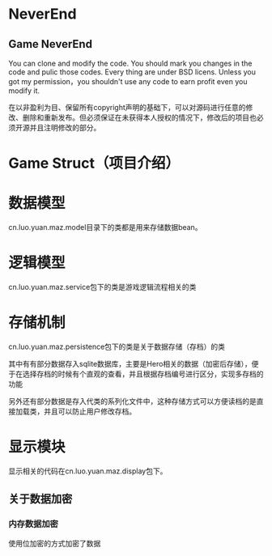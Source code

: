 # NeverEnd
## Game NeverEnd
You can clone and modify the code. You should mark you changes in the code and pulic those codes. Every thing are under BSD licens. Unless you got my permission，you shouldn't use any code to earn profit even you modify it.

在以非盈利为目、保留所有copyright声明的基础下，可以对源码进行任意的修改、删除和重新发布。但必须保证在未获得本人授权的情况下，修改后的项目也必须开源并且注明修改的部分。

# Game Struct（项目介绍）
# 数据模型
cn.luo.yuan.maz.model目录下的类都是用来存储数据bean。
# 逻辑模型
cn.luo.yuan.maz.service包下的类是游戏逻辑流程相关的类
# 存储机制
cn.luo.yuan.maz.persistence包下的类是关于数据存储（存档）的类

其中有有部分数据存入sqlite数据库，主要是Hero相关的数据（加密后存储），便于在选择存档的时候有个直观的查看，并且根据存档编号进行区分，实现多存档的功能

另外还有部分数据是存入代类的系列化文件中，这种存储方式可以方便读档的是直接加载类，并且可以防止用户修改存档。

# 显示模块
显示相关的代码在cn.luo.yuan.maz.display包下。

## 关于数据加密
### 内存数据加密
使用位加密的方式加密了数据
